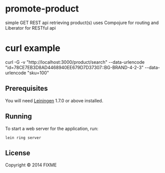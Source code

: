# promote-product

simple GET REST api retrieving product(s) uses Compojure for routing and Liberator for RESTful api

# curl example

curl -G -v "http://localhost:3000/product/search" --data-urlencode "id=78CE7EB3D8AD4468940EE679D7D37307::BG-BRAND-4-2-3" --data-urlencode "sku=100"

## Prerequisites

You will need [Leiningen][1] 1.7.0 or above installed.

[1]: https://github.com/technomancy/leiningen

## Running

To start a web server for the application, run:

    lein ring server

## License

Copyright © 2014 FIXME
